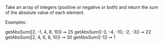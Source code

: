 Take an array of integers (positive or negative or both) and return the sum of the absolute value of each element.

Examples:

getAbsSum([2, -1, 4, 8, 10]) ➞ 25
getAbsSum([-3, -4, -10, -2, -3]) ➞ 22
getAbsSum([2, 4, 6, 8, 10]) ➞ 30
getAbsSum([-1]) ➞ 1